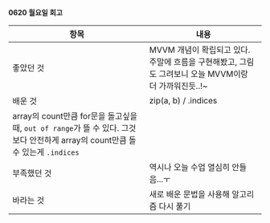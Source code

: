 **0620 월요일 회고**

|항목|내용|
|---|---|
| 좋았던 것 | MVVM 개념이 확립되고 있다. 주말에 흐름을 구현해봤고, 그림도 그려보니 오늘 MVVM이랑 더 가까워진듯..!~ |
| 배운 것 | zip(a, b) / .indices <br>
array의 count만큼 for문을 돌고싶을 때, `out of range`가 뜰 수 있다. 그것보다 안전하게 array의 count만큼 돌 수 있는게 `.indices` |
| 부족했던 것 | 역시나 오늘 수업 열심히 안들음...ㅜ |
| 바라는 것 | 새로 배운 문법을 사용해 알고리즘 다시 풀기 |
